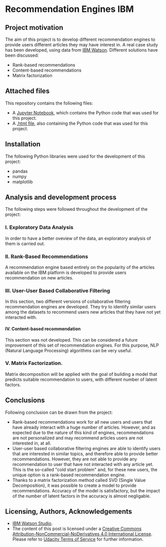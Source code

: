 
# Recommendation Engines IBM
## Project motivation
The aim of this project is to develop different recommendation engines to provide users different articles they may have interest in. A real case study has been developed, using data from [IBM Watson](https://dataplatform.cloud.ibm.com/home?context=wdp). Different solutions have been discussed:

* Rank-based recommendations
* Content-based recommendations
* Matrix factorization

## Attached files
This repository contains the following files:
* A [Jupyter Notebook](https://github.com/Luis-Conti/Udacity-Data-Scientist/blob/main/Recommendation-Engines-IBM/Recommendations_with_IBM.ipynb), which contains the Python code that was used for this project.
* A [.html file](https://github.com/Luis-Conti/Udacity-Data-Scientist/blob/main/Recommendation-Engines-IBM/Recommendations_with_IBM.html), also containing the Python code that was used for this project.

  
## Installation
The following Python libraries were used for the development of this project:
  * pandas
  * numpy
  * matplotlib
 
 ## Analysis and development process
 The following steps were followed throughout the development of the project:
 ### I. Exploratory Data Analysis
 In order to have a better oveview of the data, an exploratory analysis of them is carried out.
 ### II. Rank-Based Recommendations
 A recommendation engine based entirely on the popularity of the articles available on the IBM platform is developed to provide users recommendation on new articles.
 ### III. User-User Based Collaborative Filtering
 In this section, two different versions of collaborative filtering recommendation engines are developed. They try to identify similar users among the datasets to recommend users new articles that they have not yet interacted with.
 #### IV. Content-based recommendation
 This section was not developed. This can be considered a future improvement of this set of recommendation engines. For this purpose, NLP (Natural Language Processing) algorithms can be very useful.
 ### V. Matrix Factorization.
 Matrix decomposition will be applied with the goal of building a model that predicts suitable recommendation to users, with different number of latent factors.
 
 ## Conclusions
Following conclusion can be drawn from the project:
* Rank-based recommendations work for all new users and users that have already interact with a huge number of articles. However, and as expected due to the nature of this kind of engines, recommendations are not personalized and may recommend articles users are not interested in, at all.
* User-user based collaborative filtering engines are able to identify users that are interested in similar topics, and therefore able to provide better recommendations. However, they are not able to provide any recommendation to user that have not interacted with any article yet. This is the so-called "cold start problem" and, for these new users, the unique option is a rank-based recommendation engine.
* Thanks to a matrix factorization method called SVD (Single Value Decomposition), it was possible to create a model to provide recommendations. Accuracy of the model is satisfactory, but the impact of the number of latent factors in the accuracy is almost negligable.

## Licensing, Authors, Acknowledgements
* [IBM Watson Studio](https://www.ibm.com/cloud/watson-studio).
* The content of this post is licensed under a [Creative Commons Attribution-NonCommercial-NoDerivatives 4.0 International License](https://creativecommons.org/licenses/by-nc-nd/4.0/). Please refer to [Udacity Terms of Service](https://www.udacity.com/legal) for further information.
